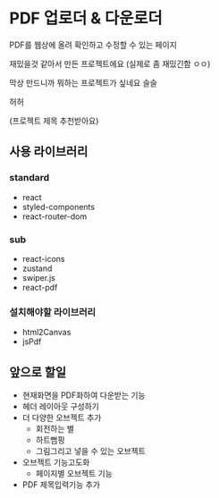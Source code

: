 # PDF 업로더 & 다운로더

PDF를 웹상에 올려 확인하고 수정할 수 있는 페이지

재밌을것 같아서 만든 프로젝트에요 (실제로 좀 재밌긴함 ㅇㅇ)

막상 만드니까 뭐하는 프로젝트가 싶네요 슬슬

허허

(프로젝트 제목 추천받아요)

## 사용 라이브러리

### standard

- react
- styled-components
- react-router-dom

### sub

- react-icons
- zustand
- swiper.js
- react-pdf

### 설치해야할 라이브러리

- html2Canvas
- jsPdf

## 앞으로 할일

- 현재화면을 PDF화하여 다운받는 기능
- 헤더 레이아웃 구성하기
- 더 다양한 오브젝트 추가
  - 회전하는 별
  - 하트뻠핑
  - 그림그리고 넣을 수 있는 오브젝트
- 오브젝트 기능고도화
  - 페이지별 오브젝트 기능
- PDF 제목입력기능 추가
